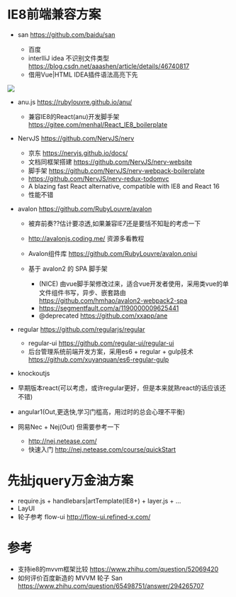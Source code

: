 # IE8前端兼容方案

- san <https://github.com/baidu/san>

  - 百度
  - interlliJ idea 不识别文件类型 <https://blog.csdn.net/aaashen/article/details/46740817>
  - 借用Vue|HTML IDEA插件语法高亮下先

![](https://pic4.zhimg.com/80/v2-3ad18522a77e7e759c969efd6b130c7d_hd.jpg)

- anu.js <https://rubylouvre.github.io/anu/>

  - 兼容IE8的React(anu)开发脚手架 <https://gitee.com/menhal/React_IE8_boilerplate>

- NervJS <https://github.com/NervJS/nerv>

  - 京东 <https://nervjs.github.io/docs/>
  - 文档同框架搭建 <https://github.com/NervJS/nerv-website>
  - 脚手架 <https://github.com/NervJS/nerv-webpack-boilerplate>
  - <https://github.com/NervJS/nerv-redux-todomvc>
  - A blazing fast React alternative, compatible with IE8 and React 16
  - 性能不错

- avalon <https://github.com/RubyLouvre/avalon>

  - 被弃前奏??估计要凉透,如果兼容IE7还是要恬不知耻的考虑一下
  - <http://avalonjs.coding.me/> 资源多看教程
  - Avalon组件库 <https://github.com/RubyLouvre/avalon.oniui>
  - 基于 avalon2 的 SPA 脚手架

    - (NICE) 由vue脚手架修改过来，适合vue开发者使用，采用类vue的单文件组件书写，异步、嵌套路由 <https://github.com/hmhao/avalon2-webpack2-spa>
    - <https://segmentfault.com/a/1190000009625441>
    - @deprecated <https://github.com/xxapp/ane>

- regular <https://github.com/regularjs/regular>

  - regular-ui <https://github.com/regular-ui/regular-ui>
  - 后台管理系统前端开发方案，采用es6 + regular + gulp技术 <https://github.com/xuyanquan/es6-regular-gulp>

- knockoutjs

- 早期版本react(可以考虑，或许regular更好，但是本来就熟react的话应该还不错)

- angular1(Out,更迭快,学习门槛高，用过时的总会心理不平衡)

- 网易Nec + Nej(Out) 但需要参考一下

  - <http://nej.netease.com/>
  - 快速入门 <http://nej.netease.com/course/quickStart>

# 先扯jquery万金油方案

- require.js + handlebars|artTemplate(IE8+) + layer.js + ...
- LayUI
- 轮子参考 flow-ui <http://flow-ui.refined-x.com/>

# 参考

- 支持ie8的mvvm框架比较 <https://www.zhihu.com/question/52069420>
- 如何评价百度新造的 MVVM 轮子 San <https://www.zhihu.com/question/65498751/answer/294265707>
